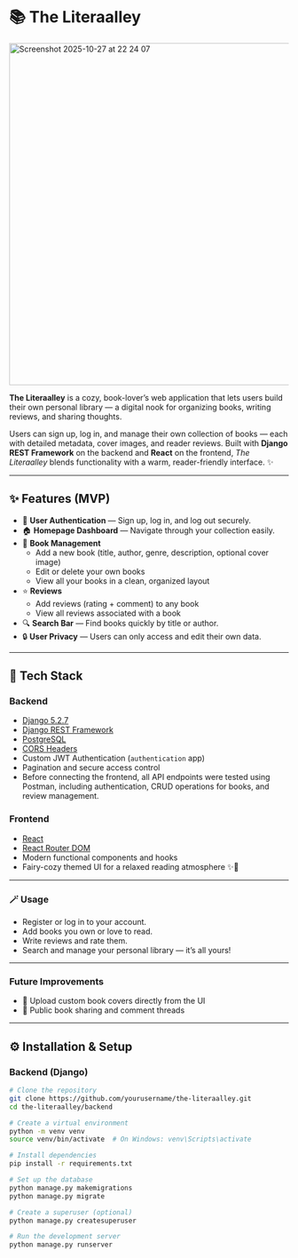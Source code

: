 # 📚 The Literaalley

<img width="1423" height="616" alt="Screenshot 2025-10-27 at 22 24 07" src="https://github.com/user-attachments/assets/81c5f6c9-eade-41fe-aef2-62725026a232" />




**The Literaalley** is a cozy, book-lover’s web application that lets users build their own personal library — a digital nook for organizing books, writing reviews, and sharing thoughts.  

Users can sign up, log in, and manage their own collection of books — each with detailed metadata, cover images, and reader reviews. Built with **Django REST Framework** on the backend and **React** on the frontend, *The Literaalley* blends functionality with a warm, reader-friendly interface. ✨

---

## ✨ Features (MVP)

- 🔐 **User Authentication** — Sign up, log in, and log out securely.  
- 🏠 **Homepage Dashboard** — Navigate through your collection easily.  
- 📖 **Book Management**
  - Add a new book (title, author, genre, description, optional cover image)
  - Edit or delete your own books
  - View all your books in a clean, organized layout
- ⭐ **Reviews**
  - Add reviews (rating + comment) to any book  
  - View all reviews associated with a book  
- 🔍 **Search Bar** — Find books quickly by title or author.  
- 🔒 **User Privacy** — Users can only access and edit their own data.  

---

## 🧩 Tech Stack

### **Backend**
- [Django 5.2.7](https://www.djangoproject.com/)
- [Django REST Framework](https://www.django-rest-framework.org/)
- [PostgreSQL](https://www.postgresql.org/)
- [CORS Headers](https://pypi.org/project/django-cors-headers/)
- Custom JWT Authentication (`authentication` app)
- Pagination and secure access control
- Before connecting the frontend, all API endpoints were tested using Postman, including authentication, CRUD operations for books, and review management.

### **Frontend**
- [React](https://react.dev/)
- [React Router DOM](https://reactrouter.com/)
- Modern functional components and hooks
- Fairy-cozy themed UI for a relaxed reading atmosphere ✨📖  

---
### **🪄 Usage**
- Register or log in to your account.
- Add books you own or love to read.
- Write reviews and rate them.
- Search and manage your personal library — it’s all yours!

--- 

### **Future Improvements**
- 📸 Upload custom book covers directly from the UI
- 💬 Public book sharing and comment threads

---

## ⚙️ Installation & Setup


### **Backend (Django)**

```bash
# Clone the repository
git clone https://github.com/yourusername/the-literaalley.git
cd the-literaalley/backend

# Create a virtual environment
python -m venv venv
source venv/bin/activate  # On Windows: venv\Scripts\activate

# Install dependencies
pip install -r requirements.txt

# Set up the database
python manage.py makemigrations
python manage.py migrate

# Create a superuser (optional)
python manage.py createsuperuser

# Run the development server
python manage.py runserver




